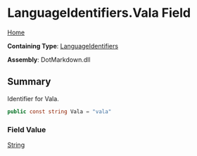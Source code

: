 # LanguageIdentifiers\.Vala Field

[Home](../../../README.md)

**Containing Type**: [LanguageIdentifiers](../README.md)

**Assembly**: DotMarkdown\.dll

## Summary

Identifier for Vala\.

```csharp
public const string Vala = "vala"
```

### Field Value

[String](https://docs.microsoft.com/en-us/dotnet/api/system.string)

